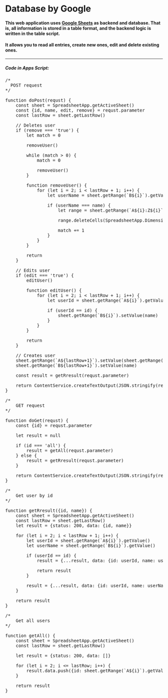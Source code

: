 <h1>Database by Google</h1>

<h4>This web application uses <a href="https://docs.google.com/spreadsheets/d/1WKyhPK1pvySJSImA5TYMedz5HJySDvorV-_jAIaaW3A/edit#gid=0" target="_blank" rel="noreferrer">Google Sheets</a> as backend and database. That is, all information is stored in a table format, and the backend logic is written in the table script.</h4>

<h4>It allows you to read all entries, create new ones, edit and delete existing ones.</h4>

<hr/>

<h5>Code in Apps Script:</h5>

<pre>
/* 
  POST request
*/

function doPost(requst) {
    const sheet = SpreadsheetApp.getActiveSheet()
    const {id, name, edit, remove} = requst.parameter
    const lastRow = sheet.getLastRow()

    // Deletes user 
    if (remove === 'true') { 
        let match = 0

        removeUser()

        while (match > 0) {
            match = 0

            removeUser()
        }

        function removeUser() {
            for (let i = 2; i < lastRow + 1; i++) {
                let userName = sheet.getRange(`B${i}`).getValue()

                if (userName === name) {
                    let range = sheet.getRange(`A${i}:Z${i}`);

                    range.deleteCells(SpreadsheetApp.Dimension.ROWS)

                    match += 1
                }
            }
        }

        return
    }

    // Edits user 
    if (edit === 'true') { 
        editUser()

        function editUser() {
            for (let i = 2; i < lastRow + 1; i++) {
                let userId = sheet.getRange(`A${i}`).getValue()

                if (userId == id) {
                    sheet.getRange(`B${i}`).setValue(name)
                }
            }
        }

        return
    }

    // Creates user 
    sheet.getRange(`A${lastRow+1}`).setValue(sheet.getRange(`A${lastRow}`).getValue() + 1) 
    sheet.getRange(`B${lastRow+1}`).setValue(name)

    const result = getRresult(requst.parameter)

    return ContentService.createTextOutput(JSON.stringify(result)).setMimeType(ContentService.MimeType.JSON) 
}

/*
    GET request
*/ 

function doGet(requst) { 
    const {id} = requst.parameter

    let result = null

    if (id === 'all') { 
        result = getAll(requst.parameter) 
    } else { 
        result = getRresult(requst.parameter) 
    }

    return ContentService.createTextOutput(JSON.stringify(result)).setMimeType(ContentService.MimeType.JSON) 
}

/* 
    Get user by id 
*/ 

function getRresult({id, name}) { 
    const sheet = SpreadsheetApp.getActiveSheet() 
    const lastRow = sheet.getLastRow() 
    let result = {status: 200, data: {id, name}}

    for (let i = 2; i < lastRow + 1; i++) { 
        let userId = sheet.getRange(`A${i}`).getValue() 
        let userName = sheet.getRange(`B${i}`).getValue()

        if (userId == id) {
            result = {...result, data: {id: userId, name: userName}}
            
            return result
        }
        
        result = {...result, data: {id: userId, name: userName}}
    }

    return result 
}

/*
    Get all users
*/

function getAll() { 
    const sheet = SpreadsheetApp.getActiveSheet() 
    const lastRow = sheet.getLastRow()

    let result = {status: 200, data: []}

    for (let i = 2; i <= lastRow; i++) { 
        result.data.push({id: sheet.getRange(`A${i}`).getValue(), name: sheet.getRange(`B${i}`).getValue()}) 
    }

    return result 
}

</pre>
